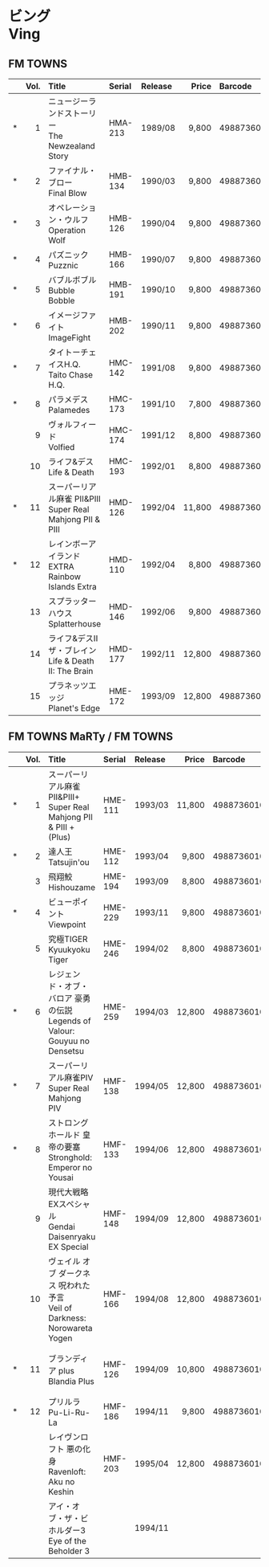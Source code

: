 # ビング<br>Ving

## FM TOWNS

||Vol.|Title|Serial|Release|Price|Barcode|Note|
|:-:|-:|:-|:-|:-|-:|:-|:-|
|*|1|ニュージーランドストーリー<br>The Newzealand Story|HMA-213|1989/08|9,800|4988736000012|修正版:HMA-213A|
|*|2|ファイナル・ブロー<br>Final Blow|HMB-134|1990/03|9,800|4988736000036||
|*|3|オペレーション・ウルフ<br>Operation Wolf|HMB-126|1990/04|9,800|4988736000029||
|*|4|パズニック<br>Puzznic|HMB-166|1990/07|9,800|4988736000043||
|*|5|バブルボブル<br>Bubble Bobble|HMB-191|1990/10|9,800|4988736000050||
|*|6|イメージファイト<br>ImageFight|HMB-202|1990/11|9,800|4988736000067||
|*|7|タイトーチェイスH.Q.<br>Taito Chase H.Q.|HMC-142|1991/08|9,800|4988736000074||
|*|8|パラメデス<br>Palamedes|HMC-173|1991/10|7,800|4988736000081||
||9|ヴォルフィード<br>Volfied|HMC-174|1991/12|8,800|4988736000098||
||10|ライフ&デス<br>Life & Death|HMC-193|1992/01|8,800|4988736000104||
|*|11|スーパーリアル麻雀 PII&PIII<br>Super Real Mahjong PII & PIII|HMD-126|1992/04|11,800|4988736000111||
|*|12|レインボーアイランド EXTRA<br>Rainbow Islands Extra|HMD-110|1992/04|8,800|4988736000128||
||13|スプラッターハウス<br>Splatterhouse|HMD-146|1992/06|9,800|4988736000135||
||14|ライフ&デスII ザ・ブレイン<br>Life & Death II: The Brain|HMD-177|1992/11|12,800|4988736000142||
||15|プラネッツエッジ<br>Planet's Edge|HME-172|1993/09|12,800|4988736000159||

## FM TOWNS MaRTy / FM TOWNS

||Vol.|Title|Serial|Release|Price|Barcode|Note|
|:-:|-:|:-|:-|:-|-:|:-|:-|
|*|1|スーパーリアル麻雀 PII&PIII+<br>Super Real Mahjong PII & PIII +(Plus)|HME-111|1993/03|11,800|4988736010011||
|*|2|達人王<br>Tatsujin'ou|HME-112|1993/04|9,800|4988736010028||
||3|飛翔鮫<br>Hishouzame|HME-194|1993/09|8,800|4988736010035||
|*|4|ビューポイント<br>Viewpoint|HME-229|1993/11|9,800|4988736010042||
||5|究極TIGER<br>Kyuukyoku Tiger|HME-246|1994/02|8,800|4988736010059||
|*|6|レジェンド・オブ・バロア 豪勇の伝説<br>Legends of Valour: Gouyuu no Densetsu|HME-259|1994/03|12,800|4988736010066||
|*|7|スーパーリアル麻雀PIV<br>Super Real Mahjong PIV|HMF-138|1994/05|12,800|4988736010073||
|*|8|ストロングホールド 皇帝の要塞<br>Stronghold: Emperor no Yousai|HMF-133|1994/06|12,800|4988736010080|Ving World 3|
||9|現代大戦略EXスペシャル<br>Gendai Daisenryaku EX Special|HMF-148|1994/09|12,800|4988736010097||
||10|ヴェイル オブ ダークネス 呪われた予言<br>Veil of Darkness: Norowareta Yogen|HMF-166|1994/08|12,800|4988736010103|Ving World 4|
|*|11|ブランディア plus<br>Blandia Plus|HMF-126|1994/09|10,800|4988736010127|FUJITSU社製6ボタンパッド同梱|
|*|12|プリルラ<br>Pu-Li-Ru-La|HMF-186|1994/11|9,800|4988736010134||
|||レイヴンロフト 悪の化身<br>Ravenloft: Aku no Keshin|HMF-203|1995/04|12,800|4988736010158|Ving World 7|
|||アイ・オブ・ザ・ビホルダー3<br>Eye of the Beholder 3||1994/11|||未発売?|
